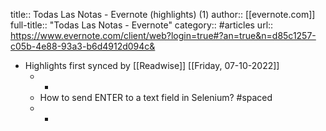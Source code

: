 title:: Todas Las Notas - Evernote (highlights) (1)
author:: [[evernote.com]]
full-title:: "Todas Las Notas - Evernote"
category:: #articles
url:: https://www.evernote.com/client/web?login=true#?an=true&n=d85c1257-c05b-4e88-93a3-b6d4912d094c&

- Highlights first synced by [[Readwise]] [[Friday, 07-10-2022]]
	- -
	- How to send ENTER to a text field in Selenium? #spaced
	- -